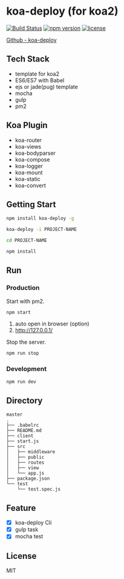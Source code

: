 # koa-deploy (for koa2)

[![Build Status](https://travis-ci.org/explooosion/koa-deploy.svg?branch=master)](https://travis-ci.org/explooosion/koa-deploy)
[![npm version](https://badge.fury.io/js/koa-deploy.svg)](https://badge.fury.io/js/koa-deploy)
[![license](https://img.shields.io/github/license/mashape/apistatus.svg)](https://github.com/explooosion/koa-deploy/blob/master/LICENSE)

[Github - koa-deploy](https://github.com/explooosion/koa-deploy)

## Tech Stack

+ template for koa2
+ ES6/ES7 with Babel
+ ejs or jade(pug) template
+ mocha
+ gulp
+ pm2
  
## Koa Plugin

+ koa-router
+ koa-views  
+ koa-bodyparser
+ koa-compose
+ koa-logger
+ koa-mount
+ koa-static
+ koa-convert
  
## Getting Start

```bash
npm install koa-deploy -g
```

```bash
koa-deploy -i PROJECT-NAME
```

```bash
cd PROJECT-NAME
```

```bash
npm install
```

## Run

### Production

Start with pm2.

```bash
npm start
```

1. auto open in browser (option)
2. http://127.0.0.1/

Stop the server.

```bash
npm run stop
```

### Development

```bash
npm run dev
```

## Directory

```
master
.
├── .babelrc
├── README.md
├── client
├── start.js
├── src
│   ├── middleware
│   ├── public
│   ├── routes
│   ├── view
│   └── app.js
├── package.json
└── test
    └── test.spec.js

```
  
## Feature

- [x] koa-deploy Cli
- [x] gulp task
- [x] mocha test

## License

MIT
